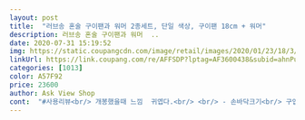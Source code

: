 ```yaml
---
layout: post 
title:  "러브송 혼술 구이팬과 워머 2종세트, 단일 색상, 구이팬 18cm + 워머" 
description: 러브송 혼술 구이팬과 워머  ..
date: 2020-07-31 15:19:52 
img: https://static.coupangcdn.com/image/retail/images/2020/01/23/18/3/2c80a5eb-af9d-44f3-873b-fda5ee148966.jpg 
linkUrl: https://link.coupang.com/re/AFFSDP?lptag=AF3600438&subid=ahnPublicAsk&pageKey=1220153506&itemId=2210777991&vendorItemId=70208579139&traceid=V0-113-80fc0f2d6d917518 
categories: [1013] 
color: A57F92 
price: 23600 
author: Ask View Shop 
cont:  "#사용리뷰<br/> 개봉했을때 느낌  귀엽다.<br/> <br/> - 손바닥크기<br/> 구입방법  낱개 가격보다 세트가격이 저렴해서 세트로 구매.<br/><br/> 단점<br/> 배달  다음날 받음.<br/><br/> 장점<br/> 팬 코팅력  생각보다 좋음.<br/> 특히 세척이 간단하다.<br/><br/> 포장상자  각각 포장되어있음.<br/> (혼술구이팬, 버너)<br/>고체연료  꼭 팬올리고 버너구멍 사이로 롱라이터 넣고 불 붙일것.<br/><br/><br/> -불 붙이고 올리면 버너가 흔들려 자칫 데일 수 있어요.<br/><br/>1.<br/> 받침 나무판이 열에의한 휨발생으로 고기를 뒤집을때 흔들거림.<br/><br/>1.<br/> 불판 크기가 타제품 보다 더 크다.<br/><br/>1.<br/> 코팅력이 좋다.<br/><br/>1.<br/> 타상품보다 팬크기가 커서<br/>16.<br/>5센치가 주로 많던데(친구꺼도 16.<br/>5센치) 찾아보니 좀 더 큰 러브송 18센치 불판이 있더라구요.<br/> 가격차도 크지 않아서 이제품으로 선택했는데, 잘 산 거 같아요<br/>1인 혼밥, 혼술시 사용하기 좋아요.<br/><br/>2.<br/> 세척하기 좋다.<br/><br/>2.<br/> 연료 투입시 주의요망.<br/><br/>2.<br/> 타상품보다 팬높이가 낮아서<br/>2.<br/>나무 받침은  약하다<br/>3.<br/> 불조절이 가능해서<br/>3.<br/> 주의할 점!!  불판을 좌우로 돌려서 워머의 공기틈을 막아서 불조절 가능한데, 아래 나무받침과 워머사이에 틈이 커서, 위에 불판 돌리면 아래워머가 같이 흔들려요<br/>3.<br/> 휴대가 간편하다.<br/><br/>4.<br/> 고기는 왜 나만구울까... <br/>생각하다가<br/>4.<br/> 고기를 구웠을때 기름 빠지는 구멍이 없으니, 기름기 많은 건 주의하세요<br/>5.<br/> 컴팩트한 사이즈, 청소 보관 쉬워요<br/>5.<br/> 코로나... <br/><br/>6.<br/> 불 붙일때는 스텐 연료그릇에 연료담아서, 워머에 넣은 후에  불붙여야 화상염려 없어요.<br/> 불이 확!  잘 붙으니 주의하세요.<br/> 연료교체시에도 마찬가지로 연료를 워머에 넣은 후, 긴 라이터로 불 붙이세요.<br/><br/>tip.<br/>  사이드 채소는 더디 익어서 뚜껑 덮어서 익히니 잘익어요.<br/><br/>각자 원하는 양만큼 각자 구워먹음에 혹함.<br/><br/>개인 위생상 좋을 것 같아서 구매.<br/><br/>고기섭취시 중단하고자할때 팬을 살짝돌려주면 불이꺼짐.<br/><br/>고민하지말고 구입하세요ㅋ<br/>구입이유)  친구집 갔더니, 요기  1인 화로에 고기구워주더라구요^^ 너무 귀여운데, 고기 굽는 냄새도 덜나고, 덥지 않고 간편해서 집에 돌아와서 담날 바로 구입했어요^^<br/>그때 팬을 돌려 닫아주면 냄새가 덜나요.<br/><br/>근데 세상에나ㅋㅋ 너무 귀엽고 둘이 술한잔하면서 먹기 딱 좋아요ㅋ<br/>꺼질무렵 알코올 냄새가 많이나요.<br/><br/>나무의 휨발생(흔들거림)만 해소되면 더 좋을것 같아요.<br/><br/>너무너무 잘산거 같아요ㅋ<br/>넘나 행복한 저녁이였답니다ㅋ<br/>다만 단점 중 하나인<br/>보통은 열린채로 쓰고, 연료가 조금 남고 식사가 끝났을 때나, 약불 조절시 판을 살짝 돌려서 공기틈을 막아서 연료가 연소되는 걸 막고, 쉽게 불끌 수 있네요.<br/> 근데  불판돌릴 때 아주 살살 돌려야 되지, 안그러면 아래 워머가 흔들려서  위험합니다.<br/><br/>본상품 구매이유<br/>본상품에 고기를 얹었을 때 흘러내림 덜함.<br/><br/>본상품을 구매하기전에<br/>부드러운 칫솔로 틈 사이를 쓱쓱 문질러 주면 깨끗해짐.<br/><br/>비슷한 타상품 16.<br/>5cm 러브송 18cm<br/>삼나무 받침인데, 두께도 얇고 약한 편이라서 사용시에는 실리콘 받침대 하나 받치고 써야겠어요<br/>세척방법 키친타올로 문지러 주어도 잘 제거되나<br/>소고기 구워먹고 사진은 못찍었는데... <br/><br/>신랑이랑 일주일에 서너번은 술자리를 하는데<br/>여러곳을 비교하며 구매했습니다.<br/><br/>연료 넣는곳이 서랍형이였으면 좋았을듯.<br/><br/>연료그릇에 호일깔고 먹으니 버리기도 좋고 너무 편하네요ㅋ<br/>우선 적힌 방법대로 세척 후 사용.<br/><br/>이상<br/>제가 워낙 고기를 좋아하는데 냄새랑 치우기 귀찮아서 자주 안먹었거든요ㅋ<br/>혼자서 혹은 둘이서 소소하게 맛있는 한끼 식사 할 수 있어서 좋네요.<br/><br/>화력이 쎄요.<br/> 고체연료 30그램 딱 15분<br/>후기)<br/>" 
---
```

